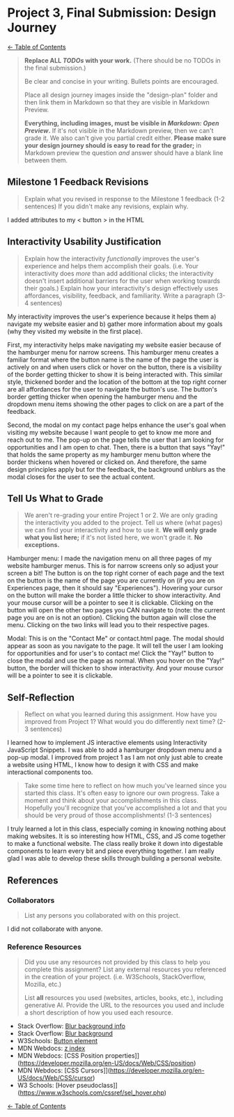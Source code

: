 # Project 3, Final Submission: Design Journey

[← Table of Contents](design-journey.md)


> **Replace ALL _TODOs_ with your work.** (There should be no TODOs in the final submission.)
>
> Be clear and concise in your writing. Bullets points are encouraged.
>
> Place all design journey images inside the "design-plan" folder and then link them in Markdown so that they are visible in Markdown Preview.
>
> **Everything, including images, must be visible in _Markdown: Open Preview_.** If it's not visible in the Markdown preview, then we can't grade it. We also can't give you partial credit either. **Please make sure your design journey should is easy to read for the grader;** in Markdown preview the question _and_ answer should have a blank line between them.


## Milestone 1 Feedback Revisions
> Explain what you revised in response to the Milestone 1 feedback (1-2 sentences)
> If you didn't make any revisions, explain why.

I added attributes to my < button > in the HTML

## Interactivity Usability Justification
> Explain how the interactivity _functionally_ improves the user's experience and helps them accomplish their goals. (i.e. Your interactivity does _more_ than add additional clicks; the interactivity doesn't insert additional barriers for the user when working towards their goals.)
> Explain how your interactivity's design effectively uses affordances, visibility, feedback, and familiarity.
> Write a paragraph (3-4 sentences)

My interactivity improves the user's experience because it helps them a) navigate my website easier and b) gather more information about my goals (why they visited my website in the first place).

First, my interactivity helps make navigating my website easier because of the hamburger menu for narrow screens. This hamburger menu creates a familiar format where the button name is the name of the page the user is actively on and when users click or hover on the button, there is a visibility of the border getting thicker to show it is being interacted with. This similar style, thickened border and the location of the bottom at the top right corner are all affordances for the user to navigate the button's use. The button's border getting thicker when opening the hamburger menu and the dropdown menu items showing the other pages to click on are a part of the feedback.

Second, the modal on my contact page helps enhance the user's goal when visiting my website because I want people to get to know me more and reach out to me. The pop-up on the page tells the user that I am looking for opportunities and I am open to chat. Then, there is a button that says "Yay!" that holds the same property as my hamburger menu button where the border thickens when hovered or clicked on. And therefore, the same design principles apply but for the feedback, the background unblurs as the modal closes for the user to see the actual content.

## Tell Us What to Grade
> We aren't re-grading your entire Project 1 or 2.
> We are only grading the interactivity you added to the project.
> Tell us where (what pages) we can find your interactivity and how to use it.
> **We will only grade what you list here;** if it's not listed here, we won't grade it. **No exceptions.**

Hamburger menu: I made the navigation menu on all three pages of my website hamburger menus. This is for narrow screens only so adjust your screen a bit! The button is on the top right corner of each page and the text on the button is the name of the page you are currently on (if you are on Experiences page, then it should say "Experiences"). Hovering your cursor on the button will make the border a little thicker to show interactivity.  And your mouse cursor will be a pointer to see it is clickable. Clicking on the button will open the other two pages you CAN navigate to (note: the current page you are on is not an option). Clicking the button again will close the menu. Clicking on the two links will lead you to their respective pages.

Modal: This is on the "Contact Me" or contact.html page. The modal should appear as soon as you navigate to the page. It will tell the user I am looking for opportunities and for user's to contact me! Click the "Yay!" button to close the modal and use the page as normal. When you hover on the "Yay!" button, the border will thicken to show interactivity. And your mouse cursor will be a pointer to see it is clickable.

## Self-Reflection
> Reflect on what you learned during this assignment. How have you improved from Project 1? What would you do differently next time? (2-3 sentences)

I learned how to implement JS interactive elements using Interactivity JavaScript Snippets. I was able to add a hamburger dropdown menu and a pop-up modal. I improved from project 1 as I am not only just able to create a website using HTML, I know how to design it with CSS and make interactional components too.

> Take some time here to reflect on how much you've learned since you started this class. It's often easy to ignore our own progress. Take a moment and think about your accomplishments in this class. Hopefully you'll recognize that you've accomplished a lot and that you should be very proud of those accomplishments! (1-3 sentences)

I truly learned a lot in this class, especially coming in knowing nothing about making websites. It is so interesting how HTML, CSS, and JS come together to make a functional website. The class really broke it down into digestable components to learn every bit and piece everything together. I am really glad I was able to develop these skills through building a personal website.

## References

### Collaborators
> List any persons you collaborated with on this project.

I did not collaborate with anyone.

### Reference Resources
> Did you use any resources not provided by this class to help you complete this assignment?
> List any external resources you referenced in the creation of your project. (i.e. W3Schools, StackOverflow, Mozilla, etc.)
>
> List **all** resources you used (websites, articles, books, etc.), including generative AI.
> Provide the URL to the resources you used and include a short description of how you used each resource.

- Stack Overflow: [Blur background info](https://stackoverflow.com/questions/61353311/adding-background-blur-via-css-behind-pop-up-modal)
- Stack Overflow: [Blur background](https://stackoverflow.com/questions/32067798/blur-and-unblur-the-elements-on-my-html)
- W3Schools: [Button element](https://www.w3schools.com/tags/tag_button.asp)
- MDN Webdocs: [z index](https://developer.mozilla.org/en-US/docs/Web/CSS/z-index)
- MDN Webdocs: [CSS Position properties]](https://developer.mozilla.org/en-US/docs/Web/CSS/position)
- MDN Webdocs: [CSS Cursors]](https://developer.mozilla.org/en-US/docs/Web/CSS/cursor)
- W3 Schools: [Hover pseudoclass]](https://www.w3schools.com/cssref/sel_hover.php)

[← Table of Contents](design-journey.md)
